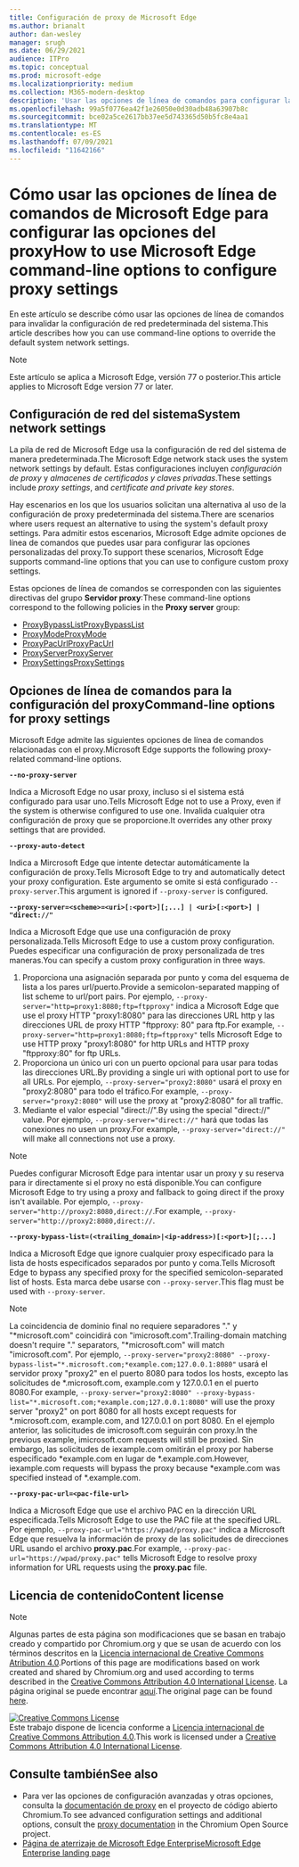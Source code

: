 ```yaml
---
title: Configuración de proxy de Microsoft Edge
ms.author: brianalt
author: dan-wesley
manager: srugh
ms.date: 06/29/2021
audience: ITPro
ms.topic: conceptual
ms.prod: microsoft-edge
ms.localizationpriority: medium
ms.collection: M365-modern-desktop
description: 'Usar las opciones de línea de comandos para configurar las opciones del proxy '
ms.openlocfilehash: 99a5f0776ea42f1e26050e0d30adb48a63907b8c
ms.sourcegitcommit: bce02a5ce2617bb37ee5d743365d50b5fc8e4aa1
ms.translationtype: MT
ms.contentlocale: es-ES
ms.lasthandoff: 07/09/2021
ms.locfileid: "11642166"
---
```

# <a name="how-to-use-microsoft-edge-command-line-options-to-configure-proxy-settings"></a><span data-ttu-id="e8f95-103">Cómo usar las opciones de línea de comandos de Microsoft Edge para configurar las opciones del proxy</span><span class="sxs-lookup"><span data-stu-id="e8f95-103">How to use Microsoft Edge command-line options to configure proxy settings</span></span>

<span data-ttu-id="e8f95-104">En este artículo se describe cómo usar las opciones de línea de comandos para invalidar la configuración de red predeterminada del sistema.</span><span class="sxs-lookup"><span data-stu-id="e8f95-104">This article describes how you can use command-line options to override the default system network settings.</span></span>

>[!NOTE]
><span data-ttu-id="e8f95-105">Este artículo se aplica a Microsoft Edge, versión 77 o posterior.</span><span class="sxs-lookup"><span data-stu-id="e8f95-105">This article applies to Microsoft Edge version 77 or later.</span></span>

## <a name="system-network-settings"></a><span data-ttu-id="e8f95-106">Configuración de red del sistema</span><span class="sxs-lookup"><span data-stu-id="e8f95-106">System network settings</span></span>

<span data-ttu-id="e8f95-107">La pila de red de Microsoft Edge usa la configuración de red del sistema de manera predeterminada.</span><span class="sxs-lookup"><span data-stu-id="e8f95-107">The Microsoft Edge network stack uses the system network settings by default.</span></span> <span data-ttu-id="e8f95-108">Estas configuraciones incluyen *configuración de proxy* y *almacenes de certificados y claves privadas*.</span><span class="sxs-lookup"><span data-stu-id="e8f95-108">These settings include *proxy settings*, and *certificate and private key stores*.</span></span>

<span data-ttu-id="e8f95-109">Hay escenarios en los que los usuarios solicitan una alternativa al uso de la configuración de proxy predeterminada del sistema.</span><span class="sxs-lookup"><span data-stu-id="e8f95-109">There are scenarios where users request an alternative to using the system's default proxy settings.</span></span> <span data-ttu-id="e8f95-110">Para admitir estos escenarios, Microsoft Edge admite opciones de línea de comandos que puedes usar para configurar las opciones personalizadas del proxy.</span><span class="sxs-lookup"><span data-stu-id="e8f95-110">To support these scenarios, Microsoft Edge supports command-line options that you can use to configure custom proxy settings.</span></span>

<span data-ttu-id="e8f95-111">Estas opciones de línea de comandos se corresponden con las siguientes directivas del grupo **Servidor proxy**:</span><span class="sxs-lookup"><span data-stu-id="e8f95-111">These command-line options correspond to the following policies in the **Proxy server** group:</span></span>

- [<span data-ttu-id="e8f95-112">ProxyBypassList</span><span class="sxs-lookup"><span data-stu-id="e8f95-112">ProxyBypassList</span></span>](./microsoft-edge-policies.md#proxybypasslist)
- [<span data-ttu-id="e8f95-113">ProxyMode</span><span class="sxs-lookup"><span data-stu-id="e8f95-113">ProxyMode</span></span>](./microsoft-edge-policies.md#proxymode)
- [<span data-ttu-id="e8f95-114">ProxyPacUrl</span><span class="sxs-lookup"><span data-stu-id="e8f95-114">ProxyPacUrl</span></span>](./microsoft-edge-policies.md#proxypacurl)
- [<span data-ttu-id="e8f95-115">ProxyServer</span><span class="sxs-lookup"><span data-stu-id="e8f95-115">ProxyServer</span></span>](./microsoft-edge-policies.md#proxyserver)
- [<span data-ttu-id="e8f95-116">ProxySettings</span><span class="sxs-lookup"><span data-stu-id="e8f95-116">ProxySettings</span></span>](./microsoft-edge-policies.md#proxysettings)

## <a name="command-line-options-for-proxy-settings"></a><span data-ttu-id="e8f95-117">Opciones de línea de comandos para la configuración del proxy</span><span class="sxs-lookup"><span data-stu-id="e8f95-117">Command-line options for proxy settings</span></span>

<span data-ttu-id="e8f95-118">Microsoft Edge admite las siguientes opciones de línea de comandos relacionadas con el proxy.</span><span class="sxs-lookup"><span data-stu-id="e8f95-118">Microsoft Edge supports the following proxy-related command-line options.</span></span>

 **`--no-proxy-server`**
 
<span data-ttu-id="e8f95-119">Indica a Microsoft Edge no usar proxy, incluso si el sistema está configurado para usar uno.</span><span class="sxs-lookup"><span data-stu-id="e8f95-119">Tells Microsoft Edge not to use a Proxy, even if the system is otherwise configured to use one.</span></span> <span data-ttu-id="e8f95-120">Invalida cualquier otra configuración de proxy que se proporcione.</span><span class="sxs-lookup"><span data-stu-id="e8f95-120">It overrides any other proxy settings that are provided.</span></span>

**`--proxy-auto-detect`**

<span data-ttu-id="e8f95-121">Indica a Mircrosoft Edge que intente detectar automáticamente la configuración de proxy.</span><span class="sxs-lookup"><span data-stu-id="e8f95-121">Tells Microsoft Edge to try and automatically detect your proxy configuration.</span></span> <span data-ttu-id="e8f95-122">Este argumento se omite si está configurado `--proxy-server`.</span><span class="sxs-lookup"><span data-stu-id="e8f95-122">This argument is ignored if `--proxy-server` is configured.</span></span>

**`--proxy-server=<scheme>=<uri>[:<port>][;...] | <uri>[:<port>] | "direct://"`**

<span data-ttu-id="e8f95-123">Indica a Microsoft Edge que use una configuración de proxy personalizada.</span><span class="sxs-lookup"><span data-stu-id="e8f95-123">Tells Microsoft Edge to use a custom proxy configuration.</span></span> <span data-ttu-id="e8f95-124">Puedes especificar una configuración de proxy personalizada de tres maneras.</span><span class="sxs-lookup"><span data-stu-id="e8f95-124">You can specify a custom proxy configuration in three ways.</span></span>

1. <span data-ttu-id="e8f95-125">Proporciona una asignación separada por punto y coma del esquema de lista a los pares url/puerto.</span><span class="sxs-lookup"><span data-stu-id="e8f95-125">Provide a semicolon-separated mapping of list scheme to url/port pairs.</span></span> <span data-ttu-id="e8f95-126">Por ejemplo, `--proxy-server="http=proxy1:8080;ftp=ftpproxy"` indica a Microsoft Edge que use el proxy HTTP "proxy1:8080" para las direcciones URL http y las direcciones URL de proxy HTTP "ftpproxy: 80" para ftp.</span><span class="sxs-lookup"><span data-stu-id="e8f95-126">For example, `--proxy-server="http=proxy1:8080;ftp=ftpproxy"` tells Microsoft Edge to use HTTP proxy "proxy1:8080" for http URLs and HTTP proxy "ftpproxy:80" for ftp URLs.</span></span>
2. <span data-ttu-id="e8f95-127">Proporciona un único uri con un puerto opcional para usar para todas las direcciones URL.</span><span class="sxs-lookup"><span data-stu-id="e8f95-127">By providing a single uri with optional port to use for all URLs.</span></span> <span data-ttu-id="e8f95-128">Por ejemplo, `--proxy-server="proxy2:8080"` usará el proxy en "proxy2:8080" para todo el tráfico.</span><span class="sxs-lookup"><span data-stu-id="e8f95-128">For example, `--proxy-server="proxy2:8080"` will use the proxy at "proxy2:8080" for all traffic.</span></span>
3. <span data-ttu-id="e8f95-129">Mediante el valor especial "direct://".</span><span class="sxs-lookup"><span data-stu-id="e8f95-129">By using the special "direct://" value.</span></span> <span data-ttu-id="e8f95-130">Por ejemplo, `--proxy-server="direct://"` hará que todas las conexiones no usen un proxy.</span><span class="sxs-lookup"><span data-stu-id="e8f95-130">For example, `--proxy-server="direct://"` will make all connections not use a proxy.</span></span> 

>[!NOTE]
><span data-ttu-id="e8f95-131">Puedes configurar Microsoft Edge para intentar usar un proxy y su reserva para ir directamente si el proxy no está disponible.</span><span class="sxs-lookup"><span data-stu-id="e8f95-131">You can configure Microsoft Edge to try using a proxy and fallback to going direct if the proxy isn't available.</span></span> <span data-ttu-id="e8f95-132">Por ejemplo, `--proxy-server="http://proxy2:8080,direct://`.</span><span class="sxs-lookup"><span data-stu-id="e8f95-132">For example, `--proxy-server="http://proxy2:8080,direct://`.</span></span>

**`--proxy-bypass-list=(<trailing_domain>|<ip-address>)[:<port>][;...]`**

<span data-ttu-id="e8f95-133">Indica a Microsoft Edge que ignore cualquier proxy especificado para la lista de hosts especificados separados por punto y coma.</span><span class="sxs-lookup"><span data-stu-id="e8f95-133">Tells Microsoft Edge to bypass any specified proxy for the specified semicolon-separated list of hosts.</span></span> <span data-ttu-id="e8f95-134">Esta marca debe usarse con `--proxy-server`.</span><span class="sxs-lookup"><span data-stu-id="e8f95-134">This flag must be used with `--proxy-server`.</span></span>

>[!NOTE]
><span data-ttu-id="e8f95-135">La coincidencia de dominio final no requiere separadores "." y "\*microsoft.com" coincidirá con "imicrosoft.com".</span><span class="sxs-lookup"><span data-stu-id="e8f95-135">Trailing-domain matching doesn't require "." separators, "\*microsoft.com" will match "imicrosoft.com".</span></span> <span data-ttu-id="e8f95-136">Por ejemplo, `--proxy-server="proxy2:8080" --proxy-bypass-list="*.microsoft.com;*example.com;127.0.0.1:8080"` usará el servidor proxy "proxy2" en el puerto 8080 para todos los hosts, excepto las solicitudes de \*.microsoft.com, example.com y 127.0.0.1 en el puerto 8080.</span><span class="sxs-lookup"><span data-stu-id="e8f95-136">For example, `--proxy-server="proxy2:8080" --proxy-bypass-list="*.microsoft.com;*example.com;127.0.0.1:8080"` will use the proxy server "proxy2" on port 8080 for all hosts except requests for \*.microsoft.com, example.com, and 127.0.0.1 on port 8080.</span></span> <span data-ttu-id="e8f95-137">En el ejemplo anterior, las solicitudes de imicrosoft.com seguirán con proxy.</span><span class="sxs-lookup"><span data-stu-id="e8f95-137">In the previous example, imicrosoft.com requests will still be proxied.</span></span> <span data-ttu-id="e8f95-138">Sin embargo, las solicitudes de iexample.com omitirán el proxy por haberse especificado \*example.com en lugar de \*.example.com.</span><span class="sxs-lookup"><span data-stu-id="e8f95-138">However, iexample.com requests will bypass the proxy because \*example.com was specified instead of \*.example.com.</span></span>

**`--proxy-pac-url=<pac-file-url>`**

<span data-ttu-id="e8f95-139">Indica a Microsoft Edge que use el archivo PAC en la dirección URL especificada.</span><span class="sxs-lookup"><span data-stu-id="e8f95-139">Tells Microsoft Edge to use the PAC file at the specified URL.</span></span> <span data-ttu-id="e8f95-140">Por ejemplo, `--proxy-pac-url="https://wpad/proxy.pac"` indica a Microsoft Edge que resuelva la información de proxy de las solicitudes de direcciones URL usando el archivo **proxy.pac**.</span><span class="sxs-lookup"><span data-stu-id="e8f95-140">For example, `--proxy-pac-url="https://wpad/proxy.pac"` tells Microsoft Edge to resolve proxy information for URL requests using the **proxy.pac** file.</span></span>

## <a name="content-license"></a><span data-ttu-id="e8f95-141">Licencia de contenido</span><span class="sxs-lookup"><span data-stu-id="e8f95-141">Content license</span></span>

> [!NOTE]
> <span data-ttu-id="e8f95-142">Algunas partes de esta página son modificaciones que se basan en trabajo creado y compartido por Chromium.org y que se usan de acuerdo con los términos descritos en la [Licencia internacional de Creative Commons Atribution 4.0](http://creativecommons.org/licenses/by/4.0/).</span><span class="sxs-lookup"><span data-stu-id="e8f95-142">Portions of this page are modifications based on work created and shared by Chromium.org and used according to terms described in the [Creative Commons Attribution 4.0 International License](http://creativecommons.org/licenses/by/4.0/).</span></span> <span data-ttu-id="e8f95-143">La página original se puede encontrar [aquí](https://www.chromium.org/developers/design-documents/network-settings#TOC-Command-line-options-for-proxy-sett).</span><span class="sxs-lookup"><span data-stu-id="e8f95-143">The original page can be found [here](https://www.chromium.org/developers/design-documents/network-settings#TOC-Command-line-options-for-proxy-sett).</span></span>
  
<a rel="license" href="http://creativecommons.org/licenses/by/4.0/"><img alt="Creative Commons License" style="border-width:0" src="https://i.creativecommons.org/l/by/4.0/88x31.png" /></a><br /><span data-ttu-id="e8f95-144">Este trabajo dispone de licencia conforme a <a rel="license" href="http://creativecommons.org/licenses/by/4.0/">Licencia internacional de Creative Commons Attribution 4.0</a>.</span><span class="sxs-lookup"><span data-stu-id="e8f95-144">This work is licensed under a <a rel="license" href="http://creativecommons.org/licenses/by/4.0/">Creative Commons Attribution 4.0 International License</a>.</span></span>

## <a name="see-also"></a><span data-ttu-id="e8f95-145">Consulte también</span><span class="sxs-lookup"><span data-stu-id="e8f95-145">See also</span></span>

- <span data-ttu-id="e8f95-146">Para ver las opciones de configuración avanzadas y otras opciones, consulta la [documentación de proxy](https://chromium.googlesource.com/chromium/src/+/HEAD/net/docs/proxy.md) en el proyecto de código abierto Chromium.</span><span class="sxs-lookup"><span data-stu-id="e8f95-146">To see advanced configuration settings and additional options, consult the [proxy documentation](https://chromium.googlesource.com/chromium/src/+/HEAD/net/docs/proxy.md) in the Chromium Open Source project.</span></span>
- [<span data-ttu-id="e8f95-147">Página de aterrizaje de Microsoft Edge Enterprise</span><span class="sxs-lookup"><span data-stu-id="e8f95-147">Microsoft Edge Enterprise landing page</span></span>](https://aka.ms/EdgeEnterprise)